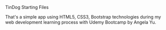 TinDog Starting Files

That's a simple app using HTML5, CSS3, Bootstrap technologies during my web development learning process with Udemy Bootcamp by Angela Yu.
